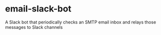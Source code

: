 # email-slack-bot
A Slack bot that periodically checks an SMTP email inbox and relays those messages to Slack channels